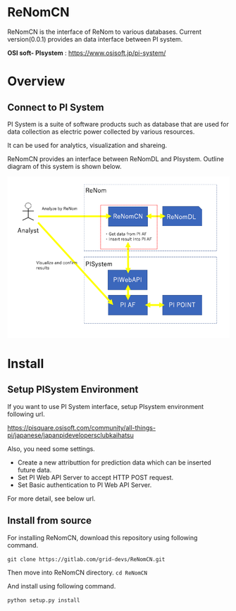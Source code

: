 # ReNomCN

ReNomCN is the interface of ReNom to various databases.
Current version(0.0.1) provides an data interface between PI system.

**OSI soft- PIsystem** : https://www.osisoft.jp/pi-system/

# Overview
## Connect to PI System

PI System is a suite of software products such as database that are used for data collection as electric power collected by various resources.

It can be used for analytics, visualization and shareing.

ReNomCN provides an interface between ReNomDL and PIsystem.
Outline diagram of this system is shown below.

![overview](static/img/overview.png)

# Install

## Setup PISystem Environment
If you want to use PI System interface, setup PIsystem environment following url.

https://pisquare.osisoft.com/community/all-things-pi/japanese/japanpidevelopersclubkaihatsu

Also, you need some settings.

- Create a new attributtion for prediction data which can be inserted future data.
- Set PI Web API Server to accept HTTP POST request.
- Set Basic authentication to PI Web API Server.
 
For more detail, see below url.


## Install from source
For installing ReNomCN, download this repository using following command.

`git clone https://gitlab.com/grid-devs/ReNomCN.git`

Then move into ReNomCN directory.
`cd ReNomCN`

And install using following command.

`python setup.py install`
